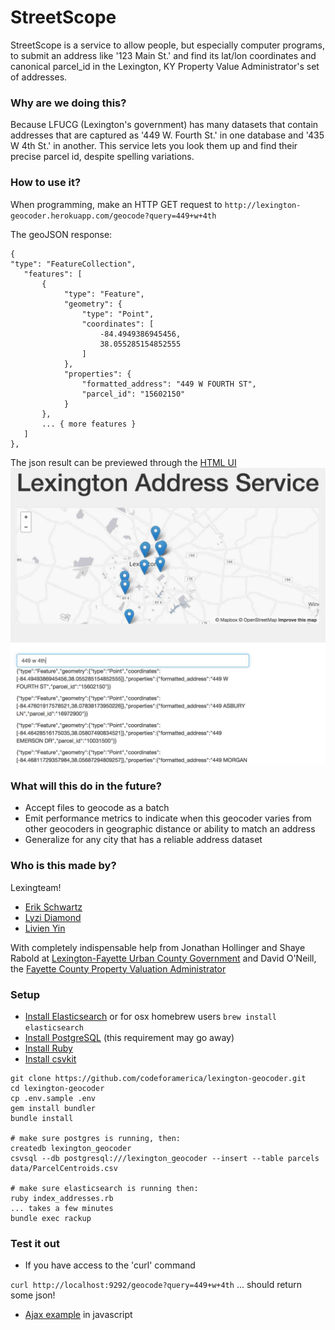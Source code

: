 # StreetScope

StreetScope is a service to allow people, but especially computer programs, to submit an address like '123 Main St.' and find its lat/lon coordinates and canonical parcel_id in the Lexington, KY Property Value Administrator's set of addresses.

### Why are we doing this?

Because LFUCG (Lexington's government) has many datasets that contain addresses that are captured as '449 W. Fourth St.' in one database and '435 W 4th St.' in another. This service lets you look them up and find their precise parcel id, despite spelling variations.

### How to use it?

When programming, make an HTTP GET request to `http://lexington-geocoder.herokuapp.com/geocode?query=449+w+4th`

The geoJSON response:

```
{
"type": "FeatureCollection",
   "features": [
       {
	       	"type": "Feature",
	       	"geometry": {
	       		"type": "Point",
	        	"coordinates": [
		       		-84.4949386945456,
		       		38.055285154852555
	        	]
       		},
   	   		"properties": {
   	       		"formatted_address": "449 W FOURTH ST",
          		"parcel_id": "15602150"
       		}
       }, 
       ... { more features }
   ]
},
```

The json result can be previewed through the [HTML UI](http://lexington-geocoder.herokuapp.com/) ![HTML UI](https://raw.githubusercontent.com/codeforamerica/lexington-geocoder/473ffa57d82044c2c2eac02f9b56bfb0958f5725/public/images/screenshot.jpg)
 
### What will this do in the future?

* Accept files to geocode as a batch
* Emit performance metrics to indicate when this geocoder varies from other geocoders in geographic distance or ability to match an address
* Generalize for any city that has a reliable address dataset

### Who is this made by?

Lexingteam! 

* [Erik Schwartz](https://github.com/eeeschwartz)
* [Lyzi Diamond](https://github.com/lyzidiamond)
* [Livien Yin](https://github.com/livienyin)

With completely indispensable help from Jonathan Hollinger and Shaye Rabold at [Lexington-Fayette Urban County Government](http://lexingtonky.gov/) and David O'Neill, the [Fayette County Property Valuation Administrator](http://www.fayette-pva.com/)

### Setup

* [Install Elasticsearch](http://www.elasticsearch.org/guide/en/elasticsearch/guide/current/_installing_elasticsearch.html) or for osx homebrew users `brew install elasticsearch`
* [Install PostgreSQL](https://github.com/codeforamerica/howto/blob/master/PostgreSQL.md) (this requirement may go away)
* [Install Ruby](https://github.com/codeforamerica/howto/blob/master/Ruby.md)
* [Install csvkit](https://github.com/amandabee/cunyjdata/wiki/Tutorial:-Installing-CSVKit)

```
git clone https://github.com/codeforamerica/lexington-geocoder.git
cd lexington-geocoder
cp .env.sample .env
gem install bundler
bundle install

# make sure postgres is running, then:
createdb lexington_geocoder
csvsql --db postgresql:///lexington_geocoder --insert --table parcels data/ParcelCentroids.csv

# make sure elasticsearch is running then:
ruby index_addresses.rb
... takes a few minutes
bundle exec rackup
```

### Test it out

* If you have access to the 'curl' command

`curl http://localhost:9292/geocode?query=449+w+4th` ... should return some json!

* [Ajax example](https://github.com/codeforamerica/lexington-geocoder/blob/2b6326565643be0264b17b4b2af27f47887ac225/views/index.erb#L55) in javascript




